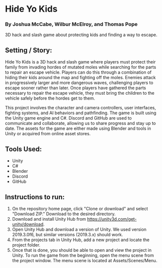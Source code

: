 # Hide Yo Kids
### By Joshua McCabe, Wilbur McElroy, and Thomas Pope
3D hack and slash game about protecting kids and finding a way to escape.

## Setting / Story:

Hide Yo Kids is a 3D hack and slash game where players must protect their family from invading hordes of mutated moles while searching for the parts to repair an escape vehicle. Players can do this through a combination of hiding their kids around the map and fighting off the moles. Enemies attack in progressively larger and more dangerous waves, challenging players to escape sooner rather than later. Once players have gathered the parts necessary to repair the escape vehicle, they must bring the children to the vehicle safely before the hordes get to them. 

This project involves the character and camera controllers, user interfaces, fighting systems, and AI behaviors and pathfinding. The game is built using the Unity game engine and C#. Discord and GitHub are used to communicate and collaborate, allowing us to share progress and stay up to date. The assets for the game are either made using Blender and tools in Unity or acquired from online asset stores.


## Tools Used:
- Unity
- C#
- Blender
- Discord
- GitHub


## Instructions to run:
1. On the repository home page, click "Clone or download" and select "Download ZIP." Download to the desired directory.
1. Download and install Unity Hub from https://unity3d.com/get-unity/download. 
2. Open Unity Hub and download a version of Unity. We used version 2019.3.0f6, but similar versions (2019.3.x) should work.
3. From the projects tab in Unity Hub, add a new project and locate the project folder.
4. Once that is done, you should be able to open and view the project in Unity. To run the game from the beginning, open the menu scene from the project window. The menu scene is located at Assets/Scenes/Menu.
